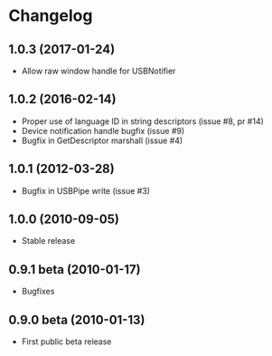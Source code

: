 # Changelog

## 1.0.3 (2017-01-24)

* Allow raw window handle for USBNotifier

## 1.0.2 (2016-02-14)

* Proper use of language ID in string descriptors (issue #8, pr #14)
* Device notification handle bugfix (issue #9)
* Bugfix in GetDescriptor marshall (issue #4)

## 1.0.1 (2012-03-28)

* Bugfix in USBPipe write (issue #3)

## 1.0.0 (2010-09-05)

* Stable release

## 0.9.1 beta (2010-01-17)

* Bugfixes

## 0.9.0 beta (2010-01-13)

* First public beta release


